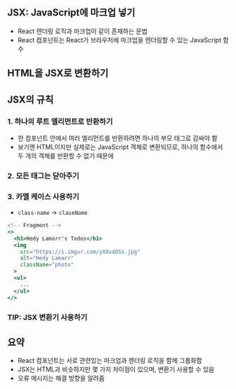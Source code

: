 ## JSX: JavaScript에 마크업 넣기

- React 렌더링 로직과 마크업이 같이 존재하는 문법
- React 컴포넌트는 React가 브라우저에 마크업을 렌더링할 수 있는 JavaScript 함수

## HTML을 JSX로 변환하기

## JSX의 규칙

### 1. 하나의 루트 엘리먼트로 반환하기

- 한 컴포넌트 안에서 여러 엘리먼트를 반환하려면 하나의 부모 태그로 감싸야 함
- 보기엔 HTML이지만 실제로는 JavaScript 객체로 변환되므로, 하나의 함수에서 두 개의 객체를 반환할 수 없기 때문에

### 2. 모든 태그는 닫아주기

### 3. 카멜 케이스 사용하기

- `class-name` → `claseName`

```jsx
<!-- Fragment -->
<>
  <h1>Hedy Lamarr's Todos</h1>
  <img
    src="https://i.imgur.com/yXOvdOSs.jpg"
    alt="Hedy Lamarr"
    className="photo"
  >
  <ul>
    ...
  </ul>
</>
```

### TIP: JSX 변환기 사용하기

## 요약

- React 컴포넌트는 서로 관련있는 마크업과 렌더링 로직을 함께 그룹화함
- JSX는 HTML과 비슷하지만 몇 가지 차이점이 있으며, 변환기 사용할 수 있음
- 오류 메시지는 해결 방향을 알려줌
